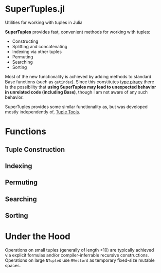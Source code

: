 # SuperTuples.jl
Utilities for working with tuples in Julia

**SuperTuples** provides fast, convenient methods for working with tuples:

* Constructing
* Splitting and concatenating
* Indexing via other tuples
* Permuting
* Searching
* Sorting

Most of the new functionality is achieved by adding methods to standard Base functions (such as `getindex`). Since this constitutes [type piracy](https://docs.julialang.org/en/v1/manual/style-guide/#Avoid-type-piracy-1) there is the possibility that **using SuperTuples may lead to unexpected behavior in unrelated code (including Base)**, though I am not aware of any such behavior.

SuperTuples provides some similar functionality as, but was developed mostly independently of, [Tuple Tools](https://github.com/Jutho/TupleTools.jl).

# Functions

## Tuple Construction

## Indexing

## Permuting

## Searching

## Sorting

# Under the Hood
Operations on small tuples (generally of length <10) are typically achieved via explicit formulas and/or compiler-inferrable recursive constructions.  Operations on large `NTuple`s use `MVector`s as temporary fixed-size mutable spaces.
